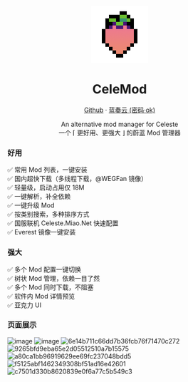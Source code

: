 <div align=center>
<img src="src\celemod-ui\src\resources\Celemod.png" />

# CeleMod

[Github](https://github.com/MicroCBer/CeleMod/releases/latest) · [蓝奏云 (密码·ok)](https://microblock.lanzouo.com/b0apezvij)

An alternative mod manager for Celeste  
 一个 ⌈ 更好用、更强大 ⌋ 的蔚蓝 Mod 管理器

</div>

### 好用
✅ 常用 Mod 列表，一键安装  
✅ 国内超快下载（多线程下载，@WEGFan 镜像）  
✅ 轻量级，启动占用仅 18M  
✅ 一键解析，补全依赖  
✅ 一键升级 Mod  
✅ 按类别搜索，多种排序方式  
✅ 国服联机 Celeste.Miao.Net 快速配置  
✅ Everest 镜像一键安装  
### 强大
✅ 多个 Mod 配置一键切换  
✅ 树状 Mod 管理，依赖一目了然  
✅ 多个 Mod 同时下载，不阻塞  
✅ 软件内 Mod 详情预览  
✅ 亚克力 UI  


### 页面展示
![image](https://github.com/MicroCBer/CeleMod/assets/66859419/a906d8bb-16dc-4018-b370-9a13cec5ade1)
![image](https://github.com/MicroCBer/CeleMod/assets/66859419/a3592323-c9ea-4ded-9b7c-bf8e23c8f31d)
![6e14b711c66dd7b36fcb76f71470c272](https://github.com/MicroCBer/CeleMod/assets/66859419/1ee695a5-59a0-4326-8f54-cad2165bba74)
![9265bfd9eba65e2d05512510a7b15575](https://github.com/MicroCBer/CeleMod/assets/66859419/8c63b169-4b4b-4fc4-998e-1aae48b4275d)
![a80ca1bb96919629ee69fc237048bdd5](https://github.com/MicroCBer/CeleMod/assets/66859419/ff77be2f-3599-4831-9c38-3703979066b2)
![f5125abf1462349308bf51ad16e42601](https://github.com/MicroCBer/CeleMod/assets/66859419/40705319-3896-4b17-bb68-51f70560df19)
![c7501d330b8620839e0f6a77c5b549c3](https://github.com/MicroCBer/CeleMod/assets/66859419/72ba4cb6-e60d-459a-a7f7-f59521dae63b)
